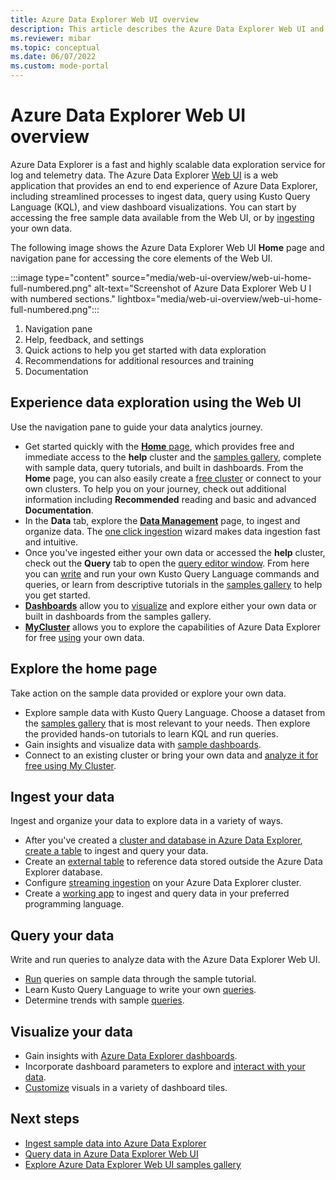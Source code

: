 ```yaml
---
title: Azure Data Explorer Web UI overview
description: This article describes the Azure Data Explorer Web UI and the home page properties. 
ms.reviewer: mibar
ms.topic: conceptual
ms.date: 06/07/2022
ms.custom: mode-portal
---
```


# Azure Data Explorer Web UI overview

Azure Data Explorer is a fast and highly scalable data exploration service for log and telemetry data. The Azure Data Explorer [Web UI](https://dataexplorer.azure.com) is a web application that provides an end to end experience of Azure Data Explorer, including streamlined processes to ingest data, query using Kusto Query Language (KQL), and view dashboard visualizations. You can start by accessing the free sample data available from the Web UI, or by [ingesting](ingest-data-overview.md) your own data.

The following image shows the Azure Data Explorer Web UI **Home** page and navigation pane for accessing the core elements of the Web UI.

:::image type="content" source="media/web-ui-overview/web-ui-home-full-numbered.png" alt-text="Screenshot of Azure Data Explorer Web U I with numbered sections." lightbox="media/web-ui-overview/web-ui-home-full-numbered.png":::

1. Navigation pane
1. Help, feedback, and settings
1. Quick actions to help you get started with data exploration
1. Recommendations for additional resources and training
1. Documentation

## Experience data exploration using the Web UI

Use the navigation pane to guide your data analytics journey.

- Get started quickly with the [**Home** page](https://dataexplorer.azure.com/home), which provides free and immediate access to the **help** cluster and the [samples gallery](web-ui-samples-gallery.md), complete with sample data, query tutorials, and built in dashboards. From the **Home** page, you can also easily create a [free cluster](start-for-free.md) or connect to your own clusters. To help you on your journey, check out additional information including **Recommended** reading and basic and advanced **Documentation**.
- In the **Data** tab, explore the [**Data Management**](https://dataexplorer.azure.com/oneclick) page, to ingest and organize data. The [one click ingestion](ingest-data-one-click.md) wizard makes data ingestion fast and intuitive.
- Once you've ingested either your own data or accessed the **help** cluster, check out the **Query** tab to open the [query editor window](https://dataexplorer.azure.com). From here you can [write](write-queries.md) and run your own Kusto Query Language commands and queries, or learn from descriptive tutorials in the [samples gallery](https://dataexplorer.azure.com/clusters/help) to help you get started.
- [**Dashboards**](https://dataexplorer.azure.com/dashboards) allow you to [visualize](azure-data-explorer-dashboards.md) and explore either your own data or built in dashboards from the samples gallery.
- [**MyCluster**](https://dataexplorer.azure.com/freecluster) allows you to explore the capabilities of Azure Data Explorer for free [using](start-for-free-web-ui.md) your own data.

## Explore the home page

Take action on the sample data provided or explore your own data.

- Explore sample data with Kusto Query Language. Choose a dataset from the [samples gallery](web-ui-samples-gallery.md) that is most relevant to your needs. Then explore the provided hands-on tutorials to learn KQL and run queries.
- Gain insights and visualize data with [sample dashboards](web-ui-samples-gallery.md#explore-sample-dashboards).
- Connect to an existing cluster or bring your own data and [analyze it for free using My Cluster](start-for-free.md).

## Ingest your data

Ingest and organize your data to explore data in a variety of ways.

- After you've created a [cluster and database in Azure Data Explorer](create-cluster-database-portal.md), [create a table](one-click-table.md) to ingest and query your data.
- Create an [external table](external-table.md) to reference data stored outside the Azure Data Explorer database.
- Configure [streaming ingestion](ingest-data-streaming.md) on your Azure Data Explorer cluster.
- Create a [working app](sample-app-generator-one-click.md) to ingest and query data in your preferred programming language.

## Query your data

 Write and run queries to analyze data with the Azure Data Explorer Web UI.

- [Run](web-query-data.md#run-queries) queries on sample data through the sample tutorial.
- Learn Kusto Query Language to write your own [queries](write-queries.md).
- Determine trends with sample [queries](/azure/data-explorer/kusto/query/samples?pivots=azuredataexplorer).

## Visualize your data

- Gain insights with [Azure Data Explorer dashboards](azure-data-explorer-dashboards.md).
- Incorporate dashboard parameters to explore and [interact with your data](dashboard-parameters.md#interact-with-your-data-using-cross-filter).
- [Customize](dashboard-customize-visuals.md#customize-azure-data-explorer-dashboard-visuals) visuals in a variety of dashboard tiles.

## Next steps

- [Ingest sample data into Azure Data Explorer](ingest-sample-data.md)
- [Query data in Azure Data Explorer Web UI](web-query-data.md#quickstart-query-data-in-azure-data-explorer-web-ui)
- [Explore Azure Data Explorer Web UI samples gallery](web-ui-samples-gallery.md)

